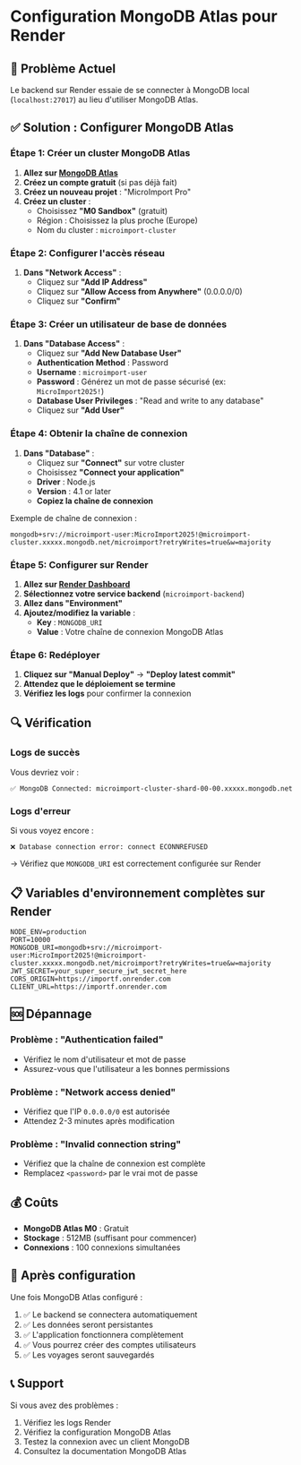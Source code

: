 # Configuration MongoDB Atlas pour Render

## 🚨 Problème Actuel
Le backend sur Render essaie de se connecter à MongoDB local (`localhost:27017`) au lieu d'utiliser MongoDB Atlas.

## ✅ Solution : Configurer MongoDB Atlas

### Étape 1: Créer un cluster MongoDB Atlas

1. **Allez sur [MongoDB Atlas](https://www.mongodb.com/atlas)**
2. **Créez un compte gratuit** (si pas déjà fait)
3. **Créez un nouveau projet** : "MicroImport Pro"
4. **Créez un cluster** :
   - Choisissez **"M0 Sandbox"** (gratuit)
   - Région : Choisissez la plus proche (Europe)
   - Nom du cluster : `microimport-cluster`

### Étape 2: Configurer l'accès réseau

1. **Dans "Network Access"** :
   - Cliquez sur **"Add IP Address"**
   - Cliquez sur **"Allow Access from Anywhere"** (0.0.0.0/0)
   - Cliquez sur **"Confirm"**

### Étape 3: Créer un utilisateur de base de données

1. **Dans "Database Access"** :
   - Cliquez sur **"Add New Database User"**
   - **Authentication Method** : Password
   - **Username** : `microimport-user`
   - **Password** : Générez un mot de passe sécurisé (ex: `MicroImport2025!`)
   - **Database User Privileges** : "Read and write to any database"
   - Cliquez sur **"Add User"**

### Étape 4: Obtenir la chaîne de connexion

1. **Dans "Database"** :
   - Cliquez sur **"Connect"** sur votre cluster
   - Choisissez **"Connect your application"**
   - **Driver** : Node.js
   - **Version** : 4.1 or later
   - **Copiez la chaîne de connexion**

Exemple de chaîne de connexion :
```
mongodb+srv://microimport-user:MicroImport2025!@microimport-cluster.xxxxx.mongodb.net/microimport?retryWrites=true&w=majority
```

### Étape 5: Configurer sur Render

1. **Allez sur [Render Dashboard](https://dashboard.render.com)**
2. **Sélectionnez votre service backend** (`microimport-backend`)
3. **Allez dans "Environment"**
4. **Ajoutez/modifiez la variable** :
   - **Key** : `MONGODB_URI`
   - **Value** : Votre chaîne de connexion MongoDB Atlas

### Étape 6: Redéployer

1. **Cliquez sur "Manual Deploy"** → **"Deploy latest commit"**
2. **Attendez que le déploiement se termine**
3. **Vérifiez les logs** pour confirmer la connexion

## 🔍 Vérification

### Logs de succès
Vous devriez voir :
```
✅ MongoDB Connected: microimport-cluster-shard-00-00.xxxxx.mongodb.net
```

### Logs d'erreur
Si vous voyez encore :
```
❌ Database connection error: connect ECONNREFUSED
```
→ Vérifiez que `MONGODB_URI` est correctement configurée sur Render

## 📋 Variables d'environnement complètes sur Render

```env
NODE_ENV=production
PORT=10000
MONGODB_URI=mongodb+srv://microimport-user:MicroImport2025!@microimport-cluster.xxxxx.mongodb.net/microimport?retryWrites=true&w=majority
JWT_SECRET=your_super_secure_jwt_secret_here
CORS_ORIGIN=https://importf.onrender.com
CLIENT_URL=https://importf.onrender.com
```

## 🆘 Dépannage

### Problème : "Authentication failed"
- Vérifiez le nom d'utilisateur et mot de passe
- Assurez-vous que l'utilisateur a les bonnes permissions

### Problème : "Network access denied"
- Vérifiez que l'IP `0.0.0.0/0` est autorisée
- Attendez 2-3 minutes après modification

### Problème : "Invalid connection string"
- Vérifiez que la chaîne de connexion est complète
- Remplacez `<password>` par le vrai mot de passe

## 💰 Coûts

- **MongoDB Atlas M0** : Gratuit
- **Stockage** : 512MB (suffisant pour commencer)
- **Connexions** : 100 connexions simultanées

## 🎯 Après configuration

Une fois MongoDB Atlas configuré :
1. ✅ Le backend se connectera automatiquement
2. ✅ Les données seront persistantes
3. ✅ L'application fonctionnera complètement
4. ✅ Vous pourrez créer des comptes utilisateurs
5. ✅ Les voyages seront sauvegardés

## 📞 Support

Si vous avez des problèmes :
1. Vérifiez les logs Render
2. Vérifiez la configuration MongoDB Atlas
3. Testez la connexion avec un client MongoDB
4. Consultez la documentation MongoDB Atlas


